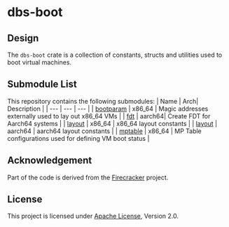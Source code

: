 # dbs-boot

## Design

The `dbs-boot` crate is a collection of constants, structs and utilities used to boot virtual machines.

## Submodule List

This repository contains the following submodules:
| Name | Arch| Description |
| --- | --- | --- |
| [bootparam](src/x86_64/bootparam.rs) | x86_64 | Magic addresses externally used to lay out x86_64 VMs |
| [fdt](src/aarch64/fdt.rs) | aarch64| Create FDT for Aarch64 systems |
| [layout](src/x86_64/layout.rs) | x86_64 | x86_64 layout constants |
| [layout](src/aarch64/layout.rs/) | aarch64 | aarch64 layout constants |
| [mptable](src/x86_64/mptable.rs) | x86_64 | MP Table configurations used for defining VM boot status |

## Acknowledgement

Part of the code is derived from the [Firecracker](https://github.com/firecracker-microvm/firecracker) project.

## License

This project is licensed under [Apache License](http://www.apache.org/licenses/LICENSE-2.0), Version 2.0.

